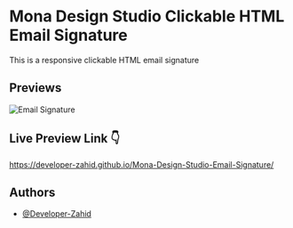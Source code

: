 # Mona Design Studio Clickable HTML Email Signature

This is a responsive clickable HTML email signature


## Previews

![Email Signature](https://developer-zahid.github.io/Mona-Design-Studio-Email-Signature/images/preview.png)


## Live Preview Link 👇

https://developer-zahid.github.io/Mona-Design-Studio-Email-Signature/


## Authors

- [@Developer-Zahid](https://github.com/Developer-Zahid)